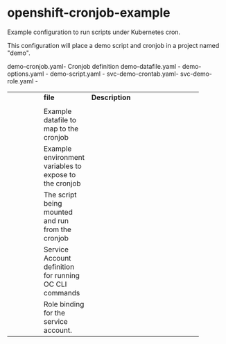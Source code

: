 # openshift-cronjob-example
Example configuration to run scripts under Kubernetes cron.

This configuration will place a demo script and cronjob in a project named "demo".

<table border="0" cellspacing="0" cellpadding="0">
        <tbody>
                <tr>
                        <td width="60"> &nbsp; </td>
                        <td width="70">
                                <b>file</b>
                        </td>
                        <td width="240">
                                <b>Description</b>
                        </td>

<tr><td></td> demo-cronjob.yaml</td>- Cronjob definition</tr>
<tr><td></td> demo-datafile.yaml   </td>-<td> Example datafile to map to the cronjob</tr>
<tr><td></td> demo-options.yaml    </td>-<td> Example environment variables to expose to the cronjob</tr>
<tr><td></td> demo-script.yaml     </td>-<td> The script being mounted and run from the cronjob</tr>
<tr><td></td> svc-demo-crontab.yaml</td>-<td> Service Account definition for running OC CLI commands</tr>
<tr><td></td> svc-demo-role.yaml   </td>-<td> Role binding for the service account.</tr>
</table>

